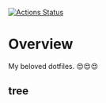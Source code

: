 [![Actions Status](https://github.com/naka-gawa/.dotfiles/workflows/CI/badge.svg)](https://github.com/naka-gawa/.dotfiles/actions)

# Overview
My beloved dotfiles. 😍😍😍

## tree
